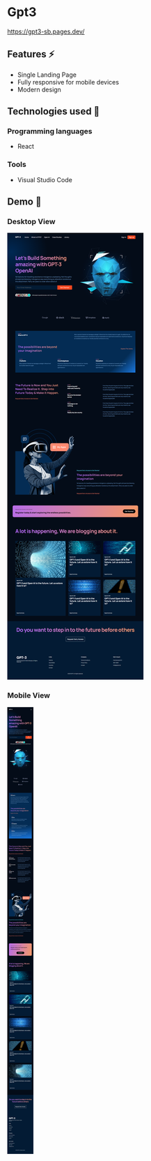 # Gpt3

https://gpt3-sb.pages.dev/

## Features ⚡
* Single Landing Page
* Fully responsive for mobile devices
* Modern design

## Technologies used 🚩
### Programming languages
* React
### Tools
* Visual Studio Code

## Demo 🚩

### Desktop View

![Desktop view](desktopview.png)

### Mobile View

![Mobile view](mobileview.png)
